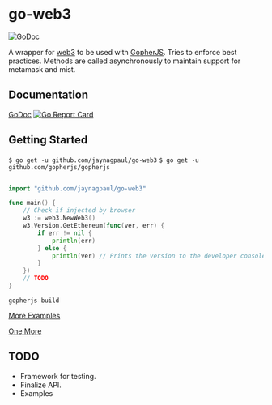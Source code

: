 # go-web3
[![GoDoc](https://godoc.org/github.com/jaynagpaul/go-web3?status.svg)](https://godoc.org/github.com/jaynagpaul/go-web3)

A wrapper for [web3](https://github.com/ethereum/web3.js/) to be used with [GopherJS](https://github.com/gopherjs/gopherjs).
Tries to enforce best practices. Methods are called asynchronously to maintain support for metamask and mist.

## Documentation
[GoDoc](https://godoc.org/github.com/jaynagpaul/go-web3) [![Go Report Card](https://goreportcard.com/badge/github.com/jaynagpaul/go-web3)](https://goreportcard.com/report/github.com/jaynagpaul/go-web3)

## Getting Started

`$ go get -u github.com/jaynagpaul/go-web3`
`$ go get -u github.com/gopherjs/gopherjs`

```Go

import "github.com/jaynagpaul/go-web3"

func main() {
    // Check if injected by browser
    w3 := web3.NewWeb3()
    w3.Version.GetEthereum(func(ver, err) {
        if err != nil {
            println(err)
        } else {
            println(ver) // Prints the version to the developer console.
        }
    })
    // TODO
}
```

`gopherjs build`

[More Examples](https://godoc.org/github.com/jaynagpaul/go-web3#pkg-examples)

[One More](https://github.com/jaynagpaul/go-web3/tree/master/example)


## TODO
* Framework for testing.
* Finalize API.
* Examples